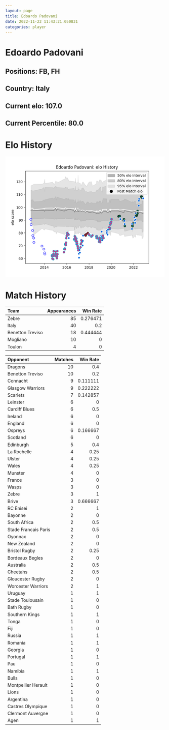 ```yaml
---  
layout: page  
title: Edoardo Padovani  
date: 2022-11-22 11:43:21.050831  
categories: player  
---
```

# Edoardo Padovani

## Positions: FB, FH

## Country: Italy

## Current elo: 107.0

## Current Percentile: 80.0

# Elo History


![elo history](history_EdoardoPadovani.png)
# Match History


| Team             |   Appearances |   Win Rate |
|:-----------------|--------------:|-----------:|
| Zebre            |            85 |   0.276471 |
| Italy            |            40 |   0.2      |
| Benetton Treviso |            18 |   0.444444 |
| Mogliano         |            10 |   0        |
| Toulon           |             4 |   0        |

| Opponent             |   Matches |   Win Rate |
|:---------------------|----------:|-----------:|
| Dragons              |        10 |   0.4      |
| Benetton Treviso     |        10 |   0.2      |
| Connacht             |         9 |   0.111111 |
| Glasgow Warriors     |         9 |   0.222222 |
| Scarlets             |         7 |   0.142857 |
| Leinster             |         6 |   0        |
| Cardiff Blues        |         6 |   0.5      |
| Ireland              |         6 |   0        |
| England              |         6 |   0        |
| Ospreys              |         6 |   0.166667 |
| Scotland             |         6 |   0        |
| Edinburgh            |         5 |   0.4      |
| La Rochelle          |         4 |   0.25     |
| Ulster               |         4 |   0.25     |
| Wales                |         4 |   0.25     |
| Munster              |         4 |   0        |
| France               |         3 |   0        |
| Wasps                |         3 |   0        |
| Zebre                |         3 |   1        |
| Brive                |         3 |   0.666667 |
| RC Enisei            |         2 |   1        |
| Bayonne              |         2 |   0        |
| South Africa         |         2 |   0.5      |
| Stade Francais Paris |         2 |   0.5      |
| Oyonnax              |         2 |   0        |
| New Zealand          |         2 |   0        |
| Bristol Rugby        |         2 |   0.25     |
| Bordeaux Begles      |         2 |   0        |
| Australia            |         2 |   0.5      |
| Cheetahs             |         2 |   0.5      |
| Gloucester Rugby     |         2 |   0        |
| Worcester Warriors   |         2 |   1        |
| Uruguay              |         1 |   1        |
| Stade Toulousain     |         1 |   0        |
| Bath Rugby           |         1 |   0        |
| Southern Kings       |         1 |   1        |
| Tonga                |         1 |   0        |
| Fiji                 |         1 |   0        |
| Russia               |         1 |   1        |
| Romania              |         1 |   1        |
| Georgia              |         1 |   0        |
| Portugal             |         1 |   1        |
| Pau                  |         1 |   0        |
| Namibia              |         1 |   1        |
| Bulls                |         1 |   0        |
| Montpellier Herault  |         1 |   0        |
| Lions                |         1 |   0        |
| Argentina            |         1 |   0        |
| Castres Olympique    |         1 |   0        |
| Clermont Auvergne    |         1 |   0        |
| Agen                 |         1 |   1        |